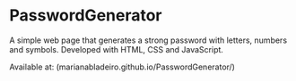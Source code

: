 # PasswordGenerator
A simple web page that generates a strong password with letters, numbers and symbols.
Developed with HTML, CSS and JavaScript.

Available at: (marianabladeiro.github.io/PasswordGenerator/)
